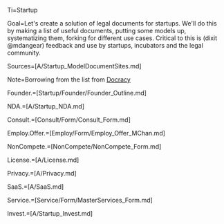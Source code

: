 Ti=Startup

Goal=Let's create a solution of legal documents for startups.  We'll do this by making a list of useful documents, putting some models up, systematizing them, forking for different use cases.  Critical to this is (dixit @mdangear) feedback and use by startups, incubators and the legal community.

Sources=[A/Startup_ModelDocumentSites.md]

Note=Borrowing from the list from <a href="http://www.docracy.com/topic/0ayx3g5yeq2/funding-documents-for-startups?startPdfDownload=false">Docracy</a>

Founder.=[Startup/Founder/Founder_Outline.md]

NDA.=[A/Startup_NDA.md]

Consult.=[Consult/Form/Consult_Form.md]

Employ.Offer.=[Employ/Form/Employ_Offer_MChan.md]

NonCompete.=[NonCompete/NonCompete_Form.md]

License.=[A/License.md]

Privacy.=[A/Privacy.md]

SaaS.=[A/SaaS.md]

Service.=[Service/Form/MasterServices_Form.md]

Invest.=[A/Startup_Invest.md]